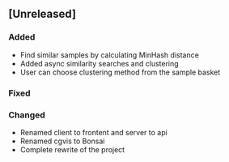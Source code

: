 ## [Unreleased]

### Added

 - Find similar samples by calculating MinHash distance
 - Added async similarity searches and clustering
 - User can choose clustering method from the sample basket

### Fixed

### Changed

 - Renamed client to frontent and server to api
 - Renamed cgvis to Bonsai
 - Complete rewrite of the project